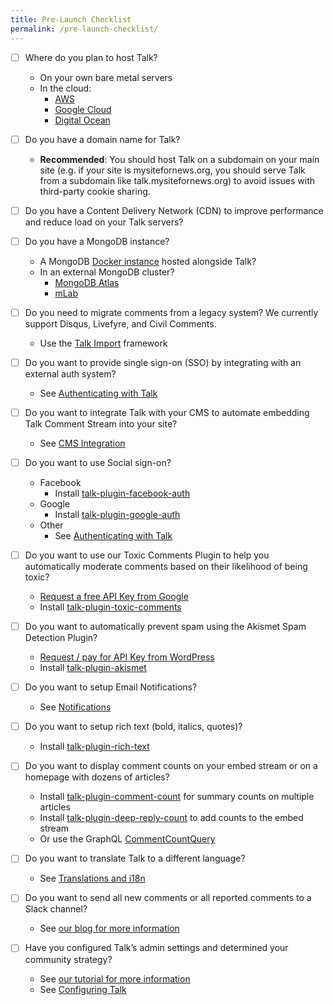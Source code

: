 ```yaml
---
title: Pre-Launch Checklist
permalink: /pre-launch-checklist/
---
```

- [ ] Where do you plan to host Talk?
  - On your own bare metal servers
  - In the cloud:
    - [AWS](/talk/planning-architecture)
    - [Google Cloud](/talk/planning-architecture/)
    - [Digital Ocean](/talk/planning-architecture/)


- [ ] Do you have a domain name for Talk?
  - **Recommended**: You should host Talk on a subdomain on your main site (e.g. if your site is mysitefornews.org, you should serve Talk from a subdomain like talk.mysitefornews.org) to avoid issues with third-party cookie sharing.


- [ ] Do you have a Content Delivery Network (CDN) to improve performance and reduce load on your Talk servers?

  
- [ ] Do you have a MongoDB instance?
  - A MongoDB [Docker instance](/talk/installation-from-docker/) hosted alongside Talk?
  - In an external MongoDB cluster?
    - [MongoDB Atlas](https://www.mongodb.com/cloud/atlas)
    - [mLab](https://mlab.com/)


- [ ] Do you need to migrate comments from a legacy system? We currently support Disqus, Livefyre, and Civil Comments.
  - Use the [Talk Import](https://github.com/coralproject/talk-importer) framework
  

- [ ] Do you want to provide single sign-on (SSO) by integrating with an external auth system?
  - See [Authenticating with Talk](/talk/integrating/authentication/)


- [ ] Do you want to integrate Talk with your CMS to automate embedding Talk Comment Stream into your site?
  - See [CMS Integration](/talk/integrating/cms-integration/)


- [ ] Do you want to use Social sign-on?
  - Facebook
    - Install [talk-plugin-facebook-auth](/talk/plugin/talk-plugin-facebook-auth/)
  - Google
    - Install [talk-plugin-google-auth](/talk/plugin/talk-plugin-google-auth/)
  - Other
    - See [Authenticating with Talk](/talk/integrating/authentication/)


- [ ] Do you want to use our Toxic Comments Plugin to help you automatically moderate comments based on their likelihood of being toxic?
  - [Request a free API Key from Google](https://github.com/conversationai/perspectiveapi/blob/master/quickstart.md)
  - Install [talk-plugin-toxic-comments](/talk/plugin/talk-plugin-toxic-comments/)


- [ ] Do you want to automatically prevent spam using the Akismet Spam Detection Plugin?
  - [Request / pay for API Key from WordPress](https://akismet.com/)
  - Install [talk-plugin-akismet](/talk/plugin/talk-plugin-akismet/)


- [ ] Do you want to setup Email Notifications?
  - See [Notifications](/talk/integrating/notifications/)


- [ ] Do you want to setup rich text (bold, italics, quotes)?
  - Install [talk-plugin-rich-text](/talk/plugin/talk-plugin-rich-text)


- [ ] Do you want to display comment counts on your embed stream or on a homepage with dozens of articles?
  - Install [talk-plugin-comment-count](https://github.com/coralproject/talk-plugin-comment-count) for summary counts on multiple articles
  - Install [talk-plugin-deep-reply-count](/talk/plugin/talk-plugin-deep-reply-count) to add counts to the embed stream
  - Or use the GraphQL [CommentCountQuery](https://docs.coralproject.net/talk/api/graphql/#CommentCountQuery)


- [ ] Do you want to translate Talk to a different language?
  - See [Translations and i18n](/talk/integrating/translations-i18n)
  
  
- [ ] Do you want to send all new comments or all reported comments to a Slack channel?
  - See [our blog for more information](https://coralproject.net/blog/slacking-on/)
  
  
- [ ] Have you configured Talk’s admin settings and determined your community strategy?
  - See [our tutorial for more information](https://docs.coralproject.net/talk/when-youve-installed-talk/)
  - See [Configuring Talk](/talk/configuring-talk/)
 
 
